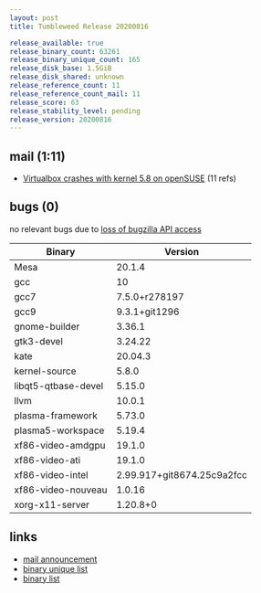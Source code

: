 ```yaml
---
layout: post
title: Tumbleweed Release 20200816

release_available: true
release_binary_count: 63261
release_binary_unique_count: 165
release_disk_base: 1.5GiB
release_disk_shared: unknown
release_reference_count: 11
release_reference_count_mail: 11
release_score: 63
release_stability_level: pending
release_version: 20200816
---
```


## mail (1:11)

- [Virtualbox crashes with kernel 5.8 on openSUSE](https://lists.opensuse.org/opensuse-factory/2020-08/msg00149.html) (11 refs)

## bugs (0)

<!--more-->

no relevant bugs due to [loss of bugzilla API access](https://bugzilla.opensuse.org/show_bug.cgi?id=1157722)

Binary | Version
--- | ---
Mesa | 20.1.4
gcc | 10
gcc7 | 7.5.0+r278197
gcc9 | 9.3.1+git1296
gnome-builder | 3.36.1
gtk3-devel | 3.24.22
kate | 20.04.3
kernel-source | 5.8.0
libqt5-qtbase-devel | 5.15.0
llvm | 10.0.1
plasma-framework | 5.73.0
plasma5-workspace | 5.19.4
xf86-video-amdgpu | 19.1.0
xf86-video-ati | 19.1.0
xf86-video-intel | 2.99.917+git8674.25c9a2fcc
xf86-video-nouveau | 1.0.16
xorg-x11-server | 1.20.8+0

## links

- [mail announcement](https://lists.opensuse.org/opensuse-factory/2020-08/msg00148.html)
- [binary unique list](http://download.opensuse.org/history/20200816/rpm.unique.list)
- [binary list](http://download.opensuse.org/history/20200816/rpm.list)
